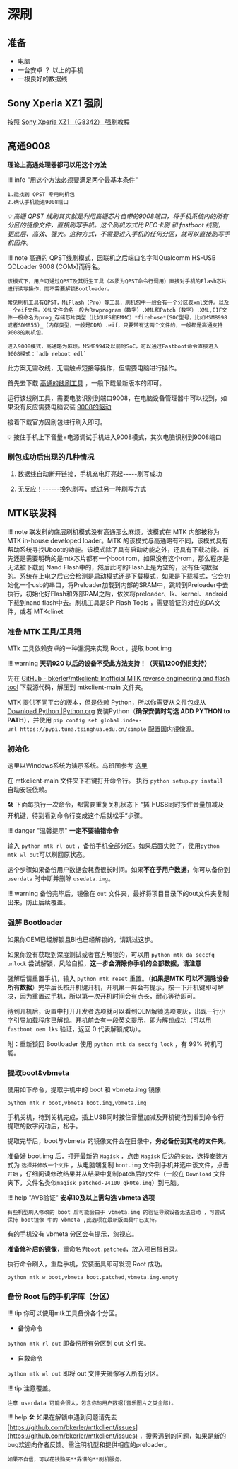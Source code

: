 # 深刷

## 准备

- 电脑
- 一台安卓 ？ 以上的手机
- 一根良好的数据线

## Sony Xperia XZ1 强刷

按照 [Sony Xperia XZ1 （G8342） 强刷教程](https://www.himiku.com/archives/flashing-xperia-xz1.html)

## 高通9008

**理论上高通处理器都可以用这个方法**

!!! info "用这个方法必须要满足两个最基本条件"

    1.能找到 QPST 专用刷机包
    2.确认手机能进9008端口

*💡 高通 QPST 线刷其实就是利用高通芯片自带的9008端口，将手机系统内的所有分区的镜像文件，直接刷写手机。这个刷机方式比 REC卡刷 和 fastboot 线刷，更底层、高效、强大。这种方式，不需要进入手机的任何分区，就可以直接刷写手机固件。*

!!! note
    高通的 QPST线刷模式，因联机之后端口名字叫Qualcomm HS-USB QDLoader 9008 (COMx)而得名。

    该模式下，用户可通过QPST及其衍生工具（本质为QPST命令行调用）直接对手机的Flash芯片进行读写操作，而不需要解锁Bootloader。
    
    常见刷机工具有QPST，MiFlash（Pro）等工具，刷机包中一般会有一个分区表xml文件。以及一个eif文件。XML文件命名一般为Rawprogram（数字）.XML和Patch（数字）.XML,EIF文件一般命名为prog_存储芯片类型（比如UFS和EMMC）*firehose*(SOC型号，比如MSM8998或者SDM855)_（内存类型，一般是DDR）.eif，只要带有这两个文件的，一般都是高通支持9008的刷机包。
    
    进入9008模式，高通略为麻烦。MSM8994及以前的SoC，可以通过Fastboot命令直接进入9008模式：`adb reboot edl`

此方案无需改线，无需触点短接等操作，但需要电脑进行操作。

首先去下载 [高通的线刷工具](https://qpsttool.com/category/download) ，一般下载最新版本的即可。

运行该线刷工具，需要电脑识别到端口9008，在电脑设备管理器中可以找到，如果没有反应需要电脑安装 [9008的驱动](https://www.aliyundrive.com/s/KTLkyyjTsDB)

接着下载官方固刷包进行刷入即可。

💡 按住手机上下音量+电源调试手机进入9008模式，其次电脑识别到9008端口

### 刷包成功后出现的几种情况

1. 数据线自动断开链接，手机充电灯亮起-----刷写成功

2. 无反应！------换包刷写，或试另一种刷写方式

## MTK联发科

!!! note
    联发科的底层刷机模式没有高通那么麻烦。该模式在 MTK 内部被称为 MTK in-house developed loader。MTK 的该模式与高通略有不同，该模式具有帮助系统寻找Uboot的功能。该模式除了具有启动功能之外，还具有下载功能。首先还是需要明确的是mtk芯片都有一个boot rom，如果没有这个rom，那么程序是无法被下载到 Nand Flash中的，然后此时的Flash上是为空的，没有任何数据的。系统在上电之后它会检测是启动模式还是下载模式，如果是下载模式，它会初始化一个usb的串口，将Preloader加载到内部的SRAM中，跳转到Preloader中去执行，初始化好Flash和外部RAM之后，依次将preloader、lk、kernel、android下载到nand flash中去。刷机工具是SP Flash Tools ，需要验证的对应的DA文件，或者 MTKclinet

### 准备 MTK 工具/工具箱

MTk 工具依赖安卓的一种漏洞来实现 Root ，提取 boot.img

!!! warning
    **天矶920 以后的设备不受此方法支持！（天矶1200仍旧支持）**

先在 [GitHub - bkerler/mtkclient: Inofficial MTK reverse engineering and flash tool](https://github.com/bkerler/mtkclient) 下载源代码，解压到 mtkclient-main 文件夹。

MTK 提供不同平台的版本，但是依赖 Python，所以你需要从文件包或从 [Download Python |Python.org](https://www.python.org/downloads/) 安装Python（**确保安装时勾选 ADD PYTHON to PATH**），并使用 `pip config set global.index-url https://pypi.tuna.tsinghua.edu.cn/simple` 配置国内镜像源。

### 初始化

这里以Windows系统为演示系统。乌班图参考 [这里](https://zhuanlan.zhihu.com/p/452973221)

在 mtkclient-main 文件夹下右键打开命令行。
执行 `python setup.py install` 自动安装依赖。

🛠 下面每执行一次命令，都需要重复关机状态下 “插上USB同时按住音量加减及开机键，待到看到命令行变成这个后就松手”步骤。

!!! danger "温馨提示"
    **一定不要输错命令**

输入 `python mtk rl out` ，备份手机全部分区。如果后面失败了，使用`python mtk wl out`可以刷回原状态。

这个步骤如果备份用户数据会耗费很长时间。如果**不在乎用户数据**，你可以备份到 `userdata` 时中断并删除 `usedata.img`。

!!! warning
    备份完毕后，镜像在 `out` 文件夹，最好将项目目录下的out文件夹复制出来，防止后续覆盖。

### 强解 Bootloader

如果你OEM已经解锁且Bl也已经解锁的，请跳过这步。

如果你没有获取到深度测试或者官方解锁的，可以用 `python mtk da seccfg unlock` 尝试解锁，风险自担，**这一步会清除你手机的全部数据，请注意**

强解后请重置手机，输入 `python mtk reset` 重置。（**如果是MTK 可以不清除设备所有数据**）完毕后长按开机键开机，开机第一屏会有提示，按一下开机键即可解决，因为重置过手机，所以第一次开机时间会有点长，耐心等待即可。

待到开机后，设置中打开开发者选项就可以看到OEM解锁选项变灰，出现一行小字引导加载程序已解锁。开机前会有一段英文提示，即为解锁成功（可以用 `fastboot oem lks` 验证，返回 0 代表解锁成功）。

附：重新锁回 Bootloader 使用 `python mtk da seccfg lock` ，有 99% 砖机可能。

### 提取boot&vbmeta

使用如下命令，提取手机中的 boot 和 vbmeta.img 镜像

`python mtk r boot,vbmeta boot.img,vbmeta.img`

手机关机，待到关机完成，插上USB同时按住音量加减及开机键待到看到命令行提取的数字闪动后，松手。

提取完毕后，boot与vbmeta 的镜像文件会在目录中，**务必备份到其他的文件夹**。

准备好 boot.img 后，打开最新的 `Magisk` ，点击 `Magisk` 后边的`安装`，选择安装方式为 `选择并修改一个文件` ，从电脑端复制 `boot.img` 文件到手机并选中该文件，点击`开始` ，仔细阅读修改结果并从结果中复制patch后的文件（一般在 `Download` 文件夹下，文件名类似`magisk_patched-24100_gk0te.img`）到电脑。

!!! help "AVB验证"
    **安卓10及以上需勾选 vbmeta 选项**

    有些机型刷入修改的 boot 后可能会由于 vbmeta.img 的验证导致设备无法启动 ，可尝试保持 boot镜像 中的 vbmeta ,此选项在最新版面具中已支持。

有的手机没有 vbmeta 分区会有提示，忽视它。

**准备修补后的镜像**，重命名为`boot.patched`，放入项目根目录。

执行命令刷入，重启手机，安装面具即可发现 Root 成功。

`python mtk w boot,vbmeta boot.patched,vbmeta.img.empty`

### 备份 Root 后的手机字库（分区）

!!! tip
    你可以使用mtk工具备份各个分区。

- 备份命令

`python mtk rl out` 即备份所有分区到 out 文件夹。

- 自救命令

`python mtk wl out` 即将 out 文件夹镜像写入所有分区。

!!! tip
    注意覆盖。

    注意 userdata 可能会很大，包含你的用户数据(音乐图片之类全部)。

!!! help
    🛠 如果在解锁中遇到问题请先去 [https://github.com/bkerler/mtkclient/issues](https://github.com/bkerler/mtkclient/issues) ，搜索遇到的问题，如果是新的bug欢迎向作者反馈。需注明机型和提供相应的preloader。

    如果不自信，可以花钱购买**靠谱的**刷机服务。
